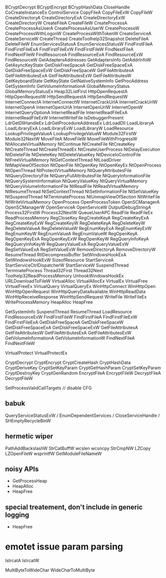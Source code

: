 BCryptDecrypt
BCryptEncrypt
BCryptHashData
CloseHandle
CoCreateInstanceEx
ControlService
CopyFileA
CopyFileExW
CopyFileW
CreateDirectoryA
CreateDirectoryExA
CreateDirectoryExW
CreateDirectoryW
CreateFileA
CreateFileW
CreateProcessA
CreateProcessAsUserA
CreateProcessAsUserW
CreateProcessW
CreateProcessWithLogonW
CreateProcessWithTokenW
CreateServiceA
CreateServiceW
CreateThread
CreateToolhelp32Snapshot
DeleteFileA
DeleteFileW
EnumServicesStatusA
EnumServicesStatusW
FindFirstFileA
FindFirstFileExA
FindFirstFileExW
FindFirstFileW
FindNextFileA
FindNextFileW
FindResourceA
FindResourceExA
FindResourceExW
FindResourceW
GetAdaptersAddresses
GetAdaptersInfo
GetAddrInfoW
GetAsyncKeyState
GetDiskFreeSpaceA
GetDiskFreeSpaceExA
GetDiskFreeSpaceExW
GetDiskFreeSpaceW
GetFileAttributesA
GetFileAttributesExA
GetFileAttributesExW
GetFileAttributesW
GetKeyboardState
GetKeyState
GetNativeSystemInfo
GetProcAddress
GetSystemInfo
GetVolumeInformationA
GlobalMemoryStatus
GlobalMemoryStatusEx
Heap32ListFirst
HttpOpenRequestA
HttpOpenRequestW
HttpSendRequestA
HttpSendRequestW
InternetConnectA
InternetConnectW
InternetCrackUrlA
InternetCrackUrlW
InternetOpenA
InternetOpenUrlA
InternetOpenUrlW
InternetOpenW
InternetQueryOptionA
InternetReadFile
InternetReadFileExA
InternetReadFileExW
InternetWriteFile
IsDebuggerPresent
LdrGetDllHandleEx
LdrGetProcedureAddressEx
LdrLoadDll
LoadLibraryA
LoadLibraryExA
LoadLibraryExW
LoadLibraryW
LoadResource
LookupPrivilegeValueA
LookupPrivilegeValueW
Module32FirstW
Module32NextW
MoveFileA
MoveFileW
MoveFileWithProgressW
NtAllocateVirtualMemory
NtContinue
NtCreateFile
NtCreateKey
NtCreateThread
NtCreateThreadEx
NtCreateUserProcess
NtDelayExecution
NtDeleteFile
NtDeleteKey
NtDeleteValueKey
NtDeviceIoControlFile
NtFreeVirtualMemory
NtGetContextThread
NtLoadDriver
NtMapViewOfSection
NtOpenFile
NtOpenKey
NtOpenKeyEx
NtOpenProcess
NtOpenThread
NtProtectVirtualMemory
NtQueryAttributesFile
NtQueryDirectoryFile
NtQueryFullAttributesFile
NtQueryInformationFile
NtQuerySystemInformation
NtQueryValueKey
NtQueryVirtualMemory
NtQueryVolumeInformationFile
NtReadFile
NtReadVirtualMemory
NtResumeThread
NtSetContextThread
NtSetInformationFile
NtSetValueKey
NtSuspendThread
NtTerminateProcess
NtUnmapViewOfSection
NtWriteFile
NtWriteVirtualMemory
OpenProcess
OpenProcessToken
OpenSCManagerA
OpenSCManagerW
OpenServiceA
OpenServiceW
OutputDebugStringA
Process32FirstW
Process32NextW
QueueUserAPC
ReadFile
ReadFileEx
ReadProcessMemory
RegCloseKey
RegCreateKeyA
RegCreateKeyExA
RegCreateKeyExW
RegCreateKeyW
RegDeleteKeyA
RegDeleteKeyW
RegDeleteValueA
RegDeleteValueW
RegEnumKeyExA
RegEnumKeyExW
RegEnumKeyW
RegEnumValueA
RegEnumValueW
RegOpenKeyA
RegOpenKeyExA
RegOpenKeyExW
RegOpenKeyW
RegQueryInfoKeyA
RegQueryInfoKeyW
RegQueryValueExA
RegQueryValueExW
RegSetValueExA
RegSetValueExW
RemoveDirectoryA
RemoveDirectoryW
ResumeThread
RtlDecompressBuffer
SetWindowsHookExA
SetWindowsHookExW
SizeofResource
StartServiceA
StartServiceCtrlDispatcherW
StartServiceW
SuspendThread
TerminateProcess
Thread32First
Thread32Next
Toolhelp32ReadProcessMemory
UnhookWindowsHookEx
URLDownloadToFileW
VirtualAlloc
VirtualAllocEx
VirtualEx
VirtualFree
VirtualFreeEx
VirtualQuery
VirtualQueryEx
WinHttpConnect
WinHttpOpen
WinHttpOpenRequest
WinHttpQueryDataAvailable
WinHttpReadData
WinHttpReceiveResponse
WinHttpSendRequest
WriteFile
WriteFileEx
WriteProcessMemory
HeapAlloc
HeapFree

GetSystemInfo
SuspendThread
ResumeThread
LoadResource
FindResourceExW
FindFirstFileW
FindFirstFileA
FindFirstFileExW
FindFirstFileExA
GetDiskFreeSpaceA
GetDiskFreeSpaceW
GetDiskFreeSpaceExA
GetDiskFreeSpaceExW
GetFileAttributesA
GetFileAttributesW
GetFileAttributesExA
GetFileAttributesExW
GetVolumeInformationA
GetVolumeInformationW
FindNextFileA
FindNextFileW

VirtualProtect
VirtualProtectEx

CryptDecrypt
CryptEncrypt
CryptCreateHash
CryptHashData
CryptDeriveKey
CryptSetKeyParam
CryptGetHashParam
CryptSetKeyParam
CryptDestroyKey
CryptGenRandom
EncryptFileA
EncryptFileW
DecryptFileA
DecryptFileW

SetProcessValidCallTargets // disable CFG

## babuk

QueryServiceStatusExW / EnumDependentServices / CloseServiceHandle / SHEmptyRecycleBinW

## hermetic wiper

PathAddBackslashW
StrCatBuffW
wcslen
wcsncpy
StrCmpNW
LZCopy
LZOpenFileW
wsprintfW
GetModuleFileNameW

## noisy APIs

- GetProcessHeap
- HeapAlloc
- HeapFree

## special treatement, don't include in generic logging

- HeapFree


# emotet issue param parsing

lstrcatA
lstrcatW

MultiByteToWideChar
WideCharToMultiByte